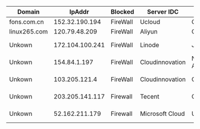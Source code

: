
| Domain | IpAddr | Blocked | Server IDC | Location | Reason |
| --- | --- | --- | --- | --- | --- |
| fons.com.cn |  152.32.190.194 | FireWall | Ucloud | China | Crawlers |
| linux265.com | 120.79.48.209 | FireWall | Aliyun | China | Crawlers |
| Unkown | 172.104.100.241 | FireWall | Linode | Jp Tokyo | Rss Crawlers |
| Unkown | 154.84.1.197 | FireWall | Cloudinnovation | Netherlands Amsterdam | Rss Crawlers |
| Unkown | 103.205.121.4 | FireWall | Cloudinnovation | China HK | Tiny Rss Crawlers |
| Unkown | 203.205.141.117 | Firewall | Tecent | China HK | Suspected Crawlers |
| Unkown | 52.162.211.179 | Firewall | Microsoft Cloud | Us Chicago  | Suspected Crawlers |
